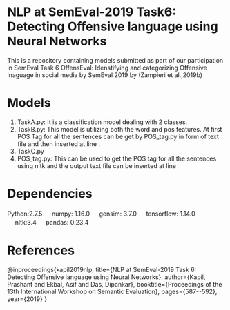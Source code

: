 # NLP at SemEval-2019 Task6: Detecting Offensive language using Neural Networks
This is a repository containing models submitted as part of our participation in SemEval Task 6 OffensEval: Idenstifying and categorizing Offensive lnaguage in social media by SemEval 2019 by (Zampieri et al.,2019b)

# Models
1. TaskA.py: It is a classification model dealing with 2 classes.
2. TaskB.py: This model is utilizing both the word and pos features. At first POS Tag for all the sentences can be get by POS_tag.py in form of text file and then inserted at line . 
3. TaskC.py
4. POS_tag.py: This can be used to get the POS tag for all the sentences using nltk and the output text file can be inserted at line 

# Dependencies
Python:2.7.5 &#12288;
numpy: 1.16.0 &#12288;
gensim: 3.7.0 &#12288;
tensorflow: 1.14.0 &#12288;
nltk:3.4 &#12288;
pandas: 0.23.4 &#12288;






# References
@inproceedings{kapil2019nlp,
  title={NLP at SemEval-2019 Task 6: Detecting Offensive language using Neural Networks},
  author={Kapil, Prashant and Ekbal, Asif and Das, Dipankar},
  booktitle={Proceedings of the 13th International Workshop on Semantic Evaluation},
  pages={587--592},
  year={2019}
}
